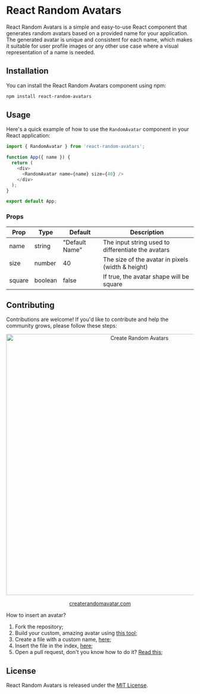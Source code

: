 # React Random Avatars

React Random Avatars is a simple and easy-to-use React component that generates random avatars based on a provided name for your application. The generated avatar is unique and consistent for each name, which makes it suitable for user profile images or any other use case where a visual representation of a name is needed.

## Installation

You can install the React Random Avatars component using npm:

```bash
npm install react-random-avatars
```
## Usage

Here's a quick example of how to use the `RandomAvatar` component in your React application:

```javascript
import { RandomAvatar } from 'react-random-avatars';

function App({ name }) {
  return (
    <div>
      <RandomAvatar name={name} size={40} />
    </div>
  );
}

export default App;
```

### Props

| Prop     | Type      | Default        | Description                                        |
|----------|-----------|----------------|----------------------------------------------------|
| name     | string    | "Default Name" | The input string used to differentiate the avatars |
| size     | number    | 40             | The size of the avatar in pixels (width & height)  |
| square   | boolean   | false          | If true, the avatar shape will be square           |

## Contributing

Contributions are welcome! If you'd like to contribute and help the community grows, please follow these steps:

<p align="center">
  <a href="https://www.createrandomavatar.com/">
    <img width="700px" align="center" src="https://user-images.githubusercontent.com/95089762/232052679-8bc566e3-e1ad-4e3b-9d56-a730294dd6b1.JPG" title="Create Random Avatars" />
  </a>
</p>

<p align="center">
  <a href="https://www.createrandomavatar.com/">createrandomavatar.com</a>
</p>

How to insert an avatar?

1. Fork the repository;
2. Build your custom, amazing avatar using [this tool](https://www.createrandomavatar.com);
3. Create a file with a custom name, [here](https://github.com/sagi403/react-random-avatars/tree/master/src/insertYourAvatarHere);
4. Insert the file in the index, [here](https://github.com/sagi403/react-random-avatars/blob/master/src/insertYourAvatarHere/index.ts);
5. Open a pull request, don't you know how to do it? [Read this](https://docs.github.com/en/pull-requests/collaborating-with-pull-requests/proposing-changes-to-your-work-with-pull-requests/creating-a-pull-request);

## License

React Random Avatars is released under the [MIT License](LICENSE).
